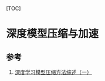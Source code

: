 [TOC]

# 深度模型压缩与加速

## 参考

1. [深度学习模型压缩方法综述（一）](https://blog.csdn.net/wspba/article/details/75671573)
